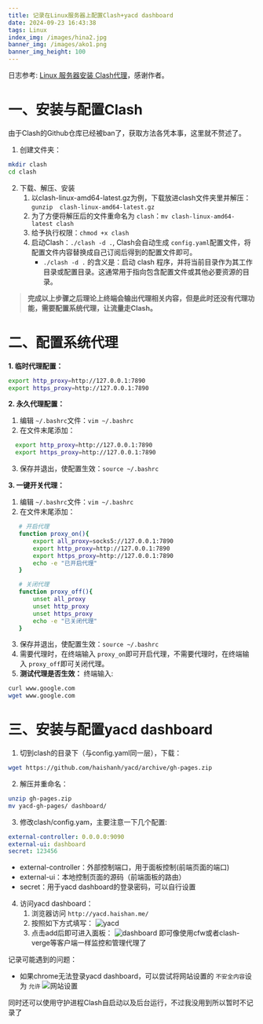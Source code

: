 ```yaml
---
title: 记录在Linux服务器上配置Clash+yacd dashboard
date: 2024-09-23 16:43:38
tags: Linux
index_img: /images/hina2.jpg
banner_img: /images/ako1.png
banner_img_height: 100
---
```

<script src="https://fastly.jsdelivr.net/gh/misaka0502/live2d-widget@V0.2/autoload.js"></script>
<!-- <script src="/live2d-widget/autoload.js"></script> -->

日志参考: [Linux 服务器安装 Clash代理](https://blog.myxuechao.com/post/36)，感谢作者。

# 一、安装与配置Clash

由于Clash的Github仓库已经被ban了，获取方法各凭本事，这里就不赘述了。

1. 创建文件夹：

```bash
mkdir clash
cd clash
```

2. 下载、解压、安装
   1. 以clash-linux-amd64-latest.gz为例，下载放进clash文件夹里并解压：`gunzip  clash-linux-amd64-latest.gz`
   2. 为了方便将解压后的文件重命名为 `clash`：`mv clash-linux-amd64-latest clash`
   3. 给予执行权限：`chmod +x clash`
   4. 启动Clash：`./clash -d .`, Clash会自动生成 `config.yaml`配置文件，将配置文件内容替换成自己订阅后得到的配置文件即可。
      - `./clash -d .` 的含义是：启动 clash 程序，并将当前目录作为其工作目录或配置目录。这通常用于指向包含配置文件或其他必要资源的目录。

> **完成以上步骤之后理论上终端会输出代理相关内容，但是此时还没有代理功能，需要配置系统代理，让流量走Clash。**

# 二、配置系统代理

**1. 临时代理配置：**

```bash
export http_proxy=http://127.0.0.1:7890
export https_proxy=http://127.0.0.1:7890
```

**2. 永久代理配置：**

1. 编辑 `~/.bashrc`文件：`vim ~/.bashrc`
2. 在文件末尾添加：

```bash
  export http_proxy=http://127.0.0.1:7890
  export https_proxy=http://127.0.0.1:7890
```

3. 保存并退出，使配置生效：`source ~/.bashrc`

**3. 一键开关代理：**

1. 编辑 `~/.bashrc`文件：`vim ~/.bashrc`
2. 在文件末尾添加：

```bash
   # 开启代理
   function proxy_on(){
       export all_proxy=socks5://127.0.0.1:7890
       export http_proxy=http://127.0.0.1:7890
       export https_proxy=http://127.0.0.1:7890
       echo -e "已开启代理"
   }

   # 关闭代理
   function proxy_off(){
       unset all_proxy
       unset http_proxy
       unset https_proxy
       echo -e "已关闭代理"
   }
```

3. 保存并退出，使配置生效：`source ~/.bashrc`
4. 需要代理时，在终端输入 `proxy_on`即可开启代理，不需要代理时，在终端输入 `proxy_off`即可关闭代理。
5. **测试代理是否生效：**
   终端输入:

```bash
curl www.google.com
wget www.google.com
```

# 三、安装与配置yacd dashboard

1. 切到clash的目录下（与config.yaml同一层），下载：

```bash
wget https://github.com/haishanh/yacd/archive/gh-pages.zip
```

2. 解压并重命名：

```bash
unzip gh-pages.zip
mv yacd-gh-pages/ dashboard/
```

3. 修改clash/config.yam，主要注意一下几个配置:

```yaml
external-controller: 0.0.0.0:9090
external-ui: dashboard
secret: 123456
```

- external-controller：外部控制端口，用于面板控制(前端页面的端口)
- external-ui：本地控制页面的源码（前端面板的路由）
- secret：用于yacd dashboard的登录密码，可以自行设置

4. 访问yacd dashboard：
   1. 浏览器访问 `http://yacd.haishan.me/`
   2. 按照如下方式填写：
      ![yacd](/images/yacd.png)
   3. 点击add后即可进入面板：
      ![dashboard](/images/dashboard.png)
      即可像使用cfw或者clash-verge等客户端一样监控和管理代理了

记录可能遇到的问题：

- 如果chrome无法登录yacd dashboard，可以尝试将网站设置的 `不安全内容`设为 `允许`
  ![网站设置](/images/setting1.png)

同时还可以使用守护进程Clash自启动以及后台运行，不过我没用到所以暂时不记录了
